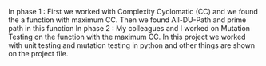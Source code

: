 In phase 1 : 
First we worked with  Complexity Cyclomatic (CC) and we found the a function with maximum CC. 
Then we found All-DU-Path and prime path in this function 
In phase 2 : 
My colleagues and I worked on Mutation Testing on the function with the maximum CC. 
In this project we worked with unit testing and mutation testing in python and other things are shown on the project file. 
